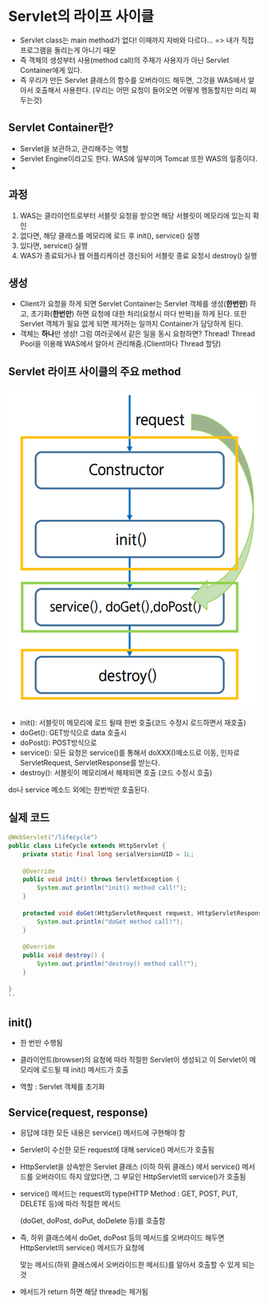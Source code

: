 # Servlet의 라이프 사이클

- Servlet class는 main method가 없다! 이때까지 자바와 다르다... => 내가 직접 프로그램을 돌리는게 아니기 때문
- 즉 객체의 생성부터 사용(method call)의 주체가 사용자가 아닌 Servlet Container에게 있다.
- 즉 우리가 만든 Servlet 클래스의 함수를 오버라이드 해두면, 그것을 WAS에서 알아서 호출해서 사용한다. (우리는 어떤 요청이 들어오면 어떻게 행동할지만 미리 짜두는것)

## Servlet Container란?

- Servlet을 보관하고, 관리해주는 역할
- Servlet Engine이라고도 한다. WAS에 일부이며 Tomcat 또한 WAS의 일종이다.
-

## 과정

1. WAS는 클라이언트로부터 서블릿 요청을 받으면 해당 서블릿이 메모리에 있는지 확인
2. 없다면, 해당 클래스를 메모리에 로드 후 init(), service() 실행
3. 있다면, service() 실행
4. WAS가 종료되거나 웹 어플리케이션 갱신되어 서블릿 종료 요청시 destroy() 실행

## 생성

- Client가 요청을 하게 되면 Servlet Container는 Servlet 객체를 생성(**한번만**) 하고, 초기화(**한번만**) 하면 요청에 대한 처리(요청시 마다 반복)을 하게 된다. 또한 Servlet 객체가 필요 없게 되면 제거하는 일까지 Container가 담당하게 된다.
- 객체는 **하나**만 생성! 그럼 여러곳에서 같은 일을 동시 요청하면? Thread! Thread Pool을 이용해 WAS에서 알아서 관리해줌.(Client마다 Thread 할당)

## Servlet 라이프 사이클의 주요 method

![](img/lifeCycle.PNG)

- init(): 서블릿이 메모리에 로드 될때 한번 호출(코드 수정시 로드하면서 재호출)
- doGet(): GET방식으로 data 호출시
- doPost(): POST방식으로
- service(): 모든 요청은 service()를 통해서 doXXX()메소드로 이동, 인자로 ServletRequest, ServletResponse를 받는다.
- destroy(): 서블릿이 메모리에서 해제되면 호출 (코드 수정시 호출)

do나 service 메소드 외에는 한번씩만 호출된다.

## 실제 코드

```java
@WebServlet("/lifecycle")
public class LifeCycle extends HttpServlet {
	private static final long serialVersionUID = 1L;

	@Override
	public void init() throws ServletException {
		System.out.println("init() method call!");
	}

	protected void doGet(HttpServletRequest request, HttpServletResponse response) throws ServletException, IOException {
		System.out.println("doGet method call!");
	}

	@Override
	public void destroy() {
		System.out.println("destroy() method call!");
	}

}
``
```

## init()

- 한 번만 수행됨

- 클라이언트(browser)의 요청에 따라 적절한 Servlet이 생성되고 이 Servlet이 메모리에 로드될 때 init() 메서드가 호출

- 역할 : Servlet 객체를 초기화

## Service(request, response)

- 응답에 대한 모든 내용은 service() 메서드에 구현해야 함

- Servlet이 수신한 모든 request에 대해 service() 메서드가 호출됨

- HttpServlet을 상속받은 Servlet 클래스 (이하 하위 클래스) 에서 service() 메서드를 오버라이드 하지 않았다면,
  그 부모인 HttpServlet의 service()가 호출됨

- service() 메서드는 request의 type(HTTP Method : GET, POST, PUT, DELETE 등)에 따라 적절한 메서드

  (doGet, doPost, doPut, doDelete 등)를 호출함

- 즉, 하위 클래스에서 doGet, doPost 등의 메서드를 오버라이드 해두면 HttpServlet의 service() 메서드가 요청에

  맞는 메서드(하위 클래스에서 오버라이드한 메서드)를 알아서 호출할 수 있게 되는 것

- 메서드가 return 하면 해당 thread는 제거됨
